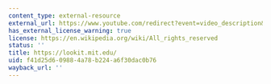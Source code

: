 ```yaml
---
content_type: external-resource
external_url: https://www.youtube.com/redirect?event=video_description&v=5-aMd-tlDUc&q=https%3A%2F%2Flookit.mit.edu%2F&redir_token=QUFFLUhqbXRzUmtkZlJ4X0F6QUx2NFBENHJRZGcxQTNRZ3xBQ3Jtc0ttLVpraF9PeEJPUE0tRUVtcTBoQ0FMQklOT19ZazNndVpzREFXSEt0NFpxYVk3dlY1N2ZEUEVkTzEzVk45TE9qOUhMRzBCcW8xTVh5TlJnb3JRb281WW1FclF2bm9TSU5CZnp5WDlBejVJQmFsTDl0NA%3D%3D
has_external_license_warning: true
license: https://en.wikipedia.org/wiki/All_rights_reserved
status: ''
title: https://lookit.mit.edu/
uid: f41d25d6-0988-4a78-b224-a6f30dac0b76
wayback_url: ''
---
```

